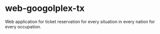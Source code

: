 # web-googolplex-tx
Web application for ticket reservation for every situation in every nation for every occupation.
